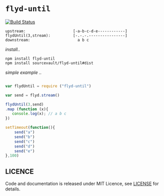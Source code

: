 #  ```flyd-until```


[![Build Status](https://travis-ci.org/sourcevault/flyd-until.svg?branch=dev)](https://travis-ci.org/sourcevault/flyd-until)

```
upstream:                     [-a-b-c-d-e------------]
flydUntil(3,stream):          [-.-.-.----------------]
downstream:                     a b c    
```

*install..*

```
npm install flyd-until
npm install sourcevault/flyd-until#dist
```



*simple example ..*

```js

var flydUntil = require ("flyd-until") 

var send = flyd.stream()

flydUntil(3,send)
.map (function (x){
   console.log(x); // a b c
})

setTimeout(function(){
	send("a")
	send("b")
	send("c")
	send("d")
	send("e")
},100)

```

## LICENCE

Code and documentation is released under MIT Licence, see [LICENSE](https://github.com/sourcevault/flyd-group-within/blob/dist/LICENCE) for details.